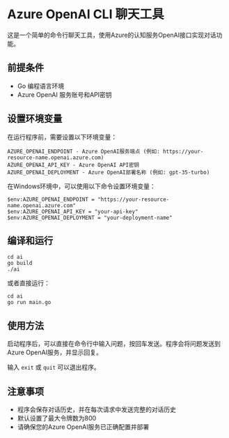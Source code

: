 # Azure OpenAI CLI 聊天工具

这是一个简单的命令行聊天工具，使用Azure的认知服务OpenAI接口实现对话功能。

## 前提条件

- Go 编程语言环境
- Azure OpenAI 服务账号和API密钥

## 设置环境变量

在运行程序前，需要设置以下环境变量：

```
AZURE_OPENAI_ENDPOINT - Azure OpenAI服务端点 (例如: https://your-resource-name.openai.azure.com)
AZURE_OPENAI_API_KEY - Azure OpenAI API密钥
AZURE_OPENAI_DEPLOYMENT - Azure OpenAI部署名称 (例如: gpt-35-turbo)
```

在Windows环境中，可以使用以下命令设置环境变量：

```
$env:AZURE_OPENAI_ENDPOINT = "https://your-resource-name.openai.azure.com"
$env:AZURE_OPENAI_API_KEY = "your-api-key"
$env:AZURE_OPENAI_DEPLOYMENT = "your-deployment-name"
```

## 编译和运行

```
cd ai
go build
./ai
```

或者直接运行：

```
cd ai
go run main.go
```

## 使用方法

启动程序后，可以直接在命令行中输入问题，按回车发送。程序会将问题发送到Azure OpenAI服务，并显示回复。

输入 `exit` 或 `quit` 可以退出程序。

## 注意事项

- 程序会保存对话历史，并在每次请求中发送完整的对话历史
- 默认设置了最大令牌数为800
- 请确保您的Azure OpenAI服务已正确配置并部署 